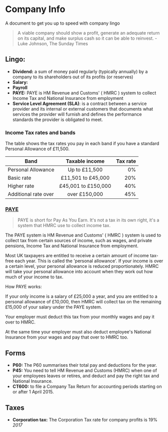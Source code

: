# Company Info

A document to get you up to speed with company lingo


> A viable company should show a profit, generate an adequate return on its capital, and make surplus cash so it can be able to reinvest. - Luke Johnson, The Sunday Times

## Lingo:

* **Dividend:** a sum of money paid regularly (typically annually) by a company to its shareholders out of its profits (or reserves)
* **Salary:**
* **Payroll** 
* **PAYE:** PAYE is HM Revenue and Customs' ( HMRC ) system to collect Income Tax and National Insurance from employment
* **Service Level Agreement (SLA)**: is a contract between a service provider and its internal or external customers that documents what services the provider will furnish and defines the performance standards the provider is obligated to meet.

### Income Tax rates and bands

The table shows the tax rates you pay in each band if you have a standard Personal Allowance of £11,500.

| Band        | Taxable income           | Tax rate  |
| ------------- |:-------------:| -----:|
| Personal Allowance | Up to £11,500 | 0% |
| Basic rate | £11,501 to £45,000 | 20% |
| Higher rate | £45,001 to £150,000 | 40% |
| Additional rate	over | over £150,000 | 45% |


### [PAYE](https://www.freeagent.com/glossary/PAYE/)


> PAYE is short for Pay As You Earn. It's not a tax in its own right, it's a system that HMRC use to collect income tax.

The PAYE system is HM Revenue and Customs' ( HMRC ) system is used to collect tax from certain sources of income, such as wages, and private pensions, Income Tax and National Insurance from employment.

Most UK taxpayers are entitled to receive a certain amount of income tax-free each year. This is called the 'personal allowance'. If your income is over a certain level, your personal allowance is reduced proportionately. HMRC will take your personal allowance into account when they work out how much of your income to tax.

How PAYE works:

If your only income is a salary of £25,000 a year, and you are entitled to a personal allowance of £10,000, then HMRC will collect tax on the remaining £15,000 of your salary under the PAYE system.

Your employer must deduct this tax from your monthly wages and pay it over to HMRC.

At the same time your employer must also deduct employee's National Insurance from your wages and pay that over to HMRC too.

## Forms

* **P60:** The P60 summarises their total pay and deductions for the year.
* **P45:** You need to tell HM Revenue and Customs (HMRC) when one of your employees leaves or retires, and deduct and pay the right tax and National Insurance.
* **CT600:** to file a Company Tax Return for accounting periods starting on or after 1 April 2015.

## Taxes

* **Corporation tax:** The Corporation Tax rate for company profits is 19% *2017*
